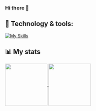 ### Hi there 👋

 ## 🤖 Technology & tools:  
  [![My Skills](https://skillicons.dev/icons?i=python,kotlin,swift,vscode&perline=50)](https://skillicons.dev)
    
  <h2>📊 My stats</h2>
<a href="https://github.com/anuraghazra/convoychat">
  <img  height="137px" align="center" src="https://github-readme-stats-git-masterrstaa-rickstaa.vercel.app/api/?username=sarahsilva0&hide=contribs&layout=compact&theme=tokyonight&count_private=true&hide_title=true&hide_border=true&show_icons=true" />
</a>
<a href="https://github.com/anuraghazra/github-readme-stats">
  <img  height="137px" align="center" src="https://github-readme-stats-git-masterrstaa-rickstaa.vercel.app/api/top-langs/?username=sarahsilva0&layout=compact&theme=tokyonight&count_private=true&hide_title=true&hide_border=true&show_icons=true&langs_count=6" />
</a>
</div>
